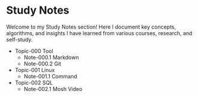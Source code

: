 # Study Notes

Welcome to my Study Notes section! Here I document key concepts, algorithms, and insights I have learned from various courses, research, and self-study.

* Topic-000 Tool
  * Note-000.1 Markdown
  * Note-000.2 Git
* Topic-001 Linux
  * Note-001.1 Command
* Topic-002 SQL
  * Note-002.1 Mosh Video
